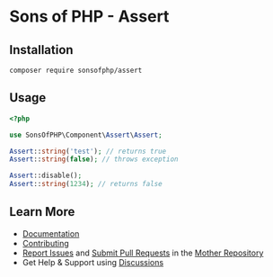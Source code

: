 Sons of PHP - Assert
====================

## Installation

```shell
composer require sonsofphp/assert
```

## Usage

```php
<?php

use SonsOfPHP\Component\Assert\Assert;

Assert::string('test'); // returns true
Assert::string(false); // throws exception

Assert::disable();
Assert::string(1234); // returns false
```

## Learn More

* [Documentation][docs]
* [Contributing][contributing]
* [Report Issues][issues] and [Submit Pull Requests][pull-requests] in the [Mother Repository][mother-repo]
* Get Help & Support using [Discussions][discussions]

[discussions]: https://github.com/orgs/SonsOfPHP/discussions
[mother-repo]: https://github.com/SonsOfPHP/sonsofphp
[contributing]: https://docs.sonsofphp.com/contributing/
[docs]: https://docs.sonsofphp.com/components/assert/
[issues]: https://github.com/SonsOfPHP/sonsofphp/issues?q=is%3Aopen+is%3Aissue+label%3AAssert
[pull-requests]: https://github.com/SonsOfPHP/sonsofphp/pulls?q=is%3Aopen+is%3Apr+label%3AAssert
